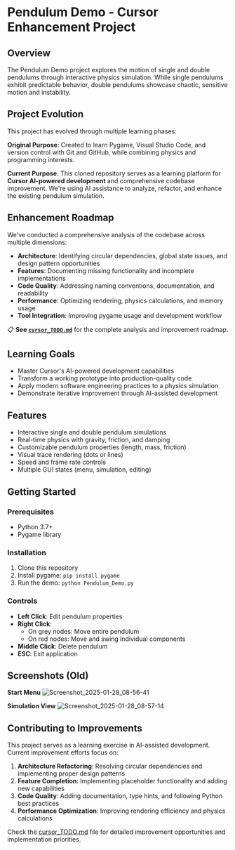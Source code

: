 # Pendulum Demo - Cursor Enhancement Project

## Overview
The Pendulum Demo project explores the motion of single and double pendulums through interactive physics simulation. While single pendulums exhibit predictable behavior, double pendulums showcase chaotic, sensitive motion and instability.

## Project Evolution
This project has evolved through multiple learning phases:

**Original Purpose**: Created to learn Pygame, Visual Studio Code, and version control with Git and GitHub, while combining physics and programming interests.

**Current Purpose**: This cloned repository serves as a learning platform for **Cursor AI-powered development** and comprehensive codebase improvement. We're using AI assistance to analyze, refactor, and enhance the existing pendulum simulation.

## Enhancement Roadmap
We've conducted a comprehensive analysis of the codebase across multiple dimensions:
- **Architecture**: Identifying circular dependencies, global state issues, and design pattern opportunities
- **Features**: Documenting missing functionality and incomplete implementations  
- **Code Quality**: Addressing naming conventions, documentation, and readability
- **Performance**: Optimizing rendering, physics calculations, and memory usage
- **Tool Integration**: Improving pygame usage and development workflow

📋 **See [`cursor_TODO.md`](cursor_TODO.md)** for the complete analysis and improvement roadmap.

## Learning Goals
- Master Cursor's AI-powered development capabilities
- Transform a working prototype into production-quality code
- Apply modern software engineering practices to a physics simulation
- Demonstrate iterative improvement through AI-assisted development

## Features
- Interactive single and double pendulum simulations
- Real-time physics with gravity, friction, and damping
- Customizable pendulum properties (length, mass, friction)
- Visual trace rendering (dots or lines)
- Speed and frame rate controls
- Multiple GUI states (menu, simulation, editing)

## Getting Started

### Prerequisites
- Python 3.7+
- Pygame library

### Installation
1. Clone this repository
2. Install pygame: `pip install pygame`
3. Run the demo: `python Pendulum_Demo.py`

### Controls
- **Left Click**: Edit pendulum properties
- **Right Click**: 
  - On grey nodes: Move entire pendulum
  - On red nodes: Move and swing individual components
- **Middle Click**: Delete pendulum
- **ESC**: Exit application

## Screenshots (Old)

**Start Menu**
![Screenshot_2025-01-28_08-56-41](https://github.com/user-attachments/assets/9fbaf6e2-5c4b-49dc-b2eb-43a92cc4de4d)

**Simulation View**
![Screenshot_2025-01-28_08-57-14](https://github.com/user-attachments/assets/b651de80-248c-49d8-a7c6-451591368219)

## Contributing to Improvements
This project serves as a learning exercise in AI-assisted development. Current improvement efforts focus on:

1. **Architecture Refactoring**: Resolving circular dependencies and implementing proper design patterns
2. **Feature Completion**: Implementing placeholder functionality and adding new capabilities
3. **Code Quality**: Adding documentation, type hints, and following Python best practices
4. **Performance Optimization**: Improving rendering efficiency and physics calculations

Check the [cursor_TODO.md](cursor_TODO.md) file for detailed improvement opportunities and implementation priorities.
